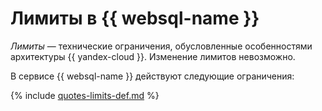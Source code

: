 # Лимиты в {{ websql-name }}

_Лимиты_ — технические ограничения, обусловленные особенностями архитектуры {{ yandex-cloud }}. Изменение лимитов невозможно.

В сервисе {{ websql-name }} действуют следующие ограничения:

{% include [quotes-limits-def.md](../../_includes/websql-limits.md) %}